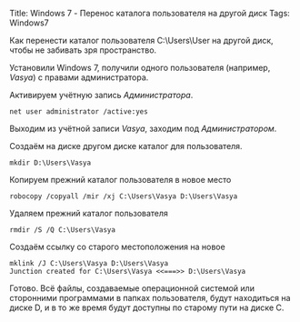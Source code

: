 Title: Windows 7 - Перенос каталога пользователя на другой диск
Tags: Windows7


Как перенести каталог пользователя C:\\Users\\User на другой диск, чтобы не забивать зря пространство.
<!-- more -->

Установили Windows 7, получили одного пользователя (например, *Vasya*) с правами администратора.

Активируем учётную запись *Администратора*.
```
net user administrator /active:yes
```

Выходим из учётной записи *Vasya*, заходим под *Администратором*.

Создаём на диске другом диске каталог для пользователя.
```
mkdir D:\Users\Vasya
```

Копируем прежний каталог пользователя в новое место
```
robocopy /copyall /mir /xj C:\Users\Vasya D:\Users\Vasya
```

Удаляем прежний каталог пользователя
```
rmdir /S /Q C:\Users\Vasya
```

Создаём ссылку со старого местоположения на новое
```
mklink /J C:\Users\Vasya D:\Users\Vasya
Junction created for C:\Users\Vasya <<===>> D:\Users\Vasya
```

Готово.
Всё файлы, создаваемые операционной системой или сторонними программами в папках пользователя, будут находиться на диске D, и в то же время будут доступны по старому пути на диске C.
